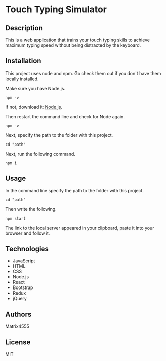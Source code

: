 # Touch Typing Simulator

## Description

This is a web application that trains your touch typing skills to achieve maximum typing speed without being distracted by the keyboard.

## Installation

This project uses node and npm. Go check them out if you don't have them locally installed.

Make sure you have Node.js.

```
npm -v
```

If not, download it: [Node.js](https://nodejs.org/).

Then restart the command line and check for Node again.

```
npm -v
```

Next, specify the path to the folder with this project. 

```
cd "path"
```

Next, run the following command.

```
npm i
```

## Usage

In the command line specify the path to the folder with this project.

```
cd "path"
```

Then write the following.

```
npm start
```

The link to the local server appeared in your clipboard, paste it into your browser and follow it.

## Technologies

- JavaScript
- HTML
- CSS
- Node.js
- React
- Bootstrap
- Redux
- jQuery

## Authors

Matrix4555

## License

MIT
